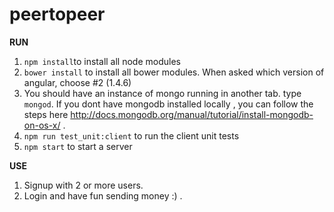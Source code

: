 # peertopeer

**RUN**

1. ``npm install``to install all node modules
2. ``bower install`` to install all bower modules. When asked which version of angular, choose #2 (1.4.6)
3.  You should have an instance of mongo running in another tab. type ``mongod``. If you dont have mongodb installed locally , you can follow the steps here http://docs.mongodb.org/manual/tutorial/install-mongodb-on-os-x/ .
4.  ``npm run test_unit:client`` to run the client unit tests
5. ``npm start`` to start a server

**USE**

1. Signup with 2 or more users.
2. Login and have fun sending money :) .

